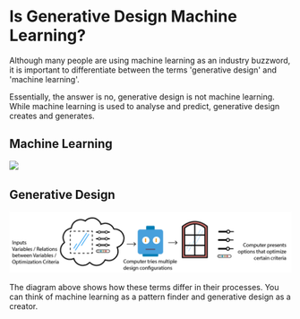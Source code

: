 # Is Generative Design Machine Learning?

Although many people are using machine learning as an industry buzzword, it is important to differentiate between the terms 'generative design' and 'machine learning'. 

Essentially, the answer is no, generative design is not machine learning. While machine learning is used to analyse and predict, generative design creates and generates.

## Machine Learning

![](../../.gitbook/assets/mlvsgd%20%281%29.png)

## Generative Design

![](../../.gitbook/assets/gdvsml.png)

The diagram above shows how these terms differ in their processes. You can think of machine learning as a pattern finder and generative design as a creator.


